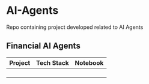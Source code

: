# AI-Agents
Repo containing project developed related to AI Agents


## Financial AI Agents 

| Project | Tech Stack | Notebook | 
|---------|------------|----------|
| | | |
| | | |
| | | |
| | | |
